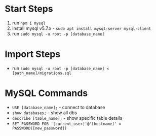 # Start Steps
1. run `npm i mysql`
2. install mysql v5.7.x - `sudo apt install mysql-server mysql-client`
3. run `sudo mysql -u root -p [database_name]`

# Import Steps
- run `sudo mysql -u root -p [database_name] < [path_name]/migrations.sql`

# MySQL Commands
- `USE [database_name];` - connect to database
- `show databases;` - show all dbs
- `describe [table_name];` - show specific table details
- `SET PASSWORD FOR '[current_user]'@'[hostname]' = PASSWORD([new_password])`
